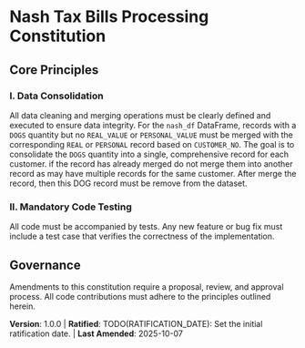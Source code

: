 <!--
Sync Impact Report:
- Version change: 0.0.0 -> 1.0.0
- Added sections:
  - Core Principles
  - Governance
- Modified principles:
  - Added: I. Data Consolidation
  - Added: II. Mandatory Code Testing
- Removed sections:
  - Removed 3 of 5 principle placeholders.
  - Removed SECTION_2 and SECTION_3 placeholders.
- Templates requiring updates:
  - No templates found in .specify/templates/ to update.
- Follow-up TODOs:
  - TODO(RATIFICATION_DATE): Set the initial ratification date.
-->
# Nash Tax Bills Processing Constitution

## Core Principles

### I. Data Consolidation
All data cleaning and merging operations must be clearly defined and executed to ensure data integrity. For the `nash_df` DataFrame, records with a `DOGS` quantity but no `REAL_VALUE` or `PERSONAL_VALUE` must be merged with the corresponding `REAL` or `PERSONAL` record based on `CUSTOMER_NO`. The goal is to consolidate the `DOGS` quantity into a single, comprehensive record for each customer. if the record has already merged do not merge them into another record as may have multiple records for the same customer. 
After merge the record, then this DOG record must be remove from the dataset.

### II. Mandatory Code Testing
All code must be accompanied by tests. Any new feature or bug fix must include a test case that verifies the correctness of the implementation.

## Governance
Amendments to this constitution require a proposal, review, and approval process. All code contributions must adhere to the principles outlined herein.

**Version**: 1.0.0 | **Ratified**: TODO(RATIFICATION_DATE): Set the initial ratification date. | **Last Amended**: 2025-10-07

